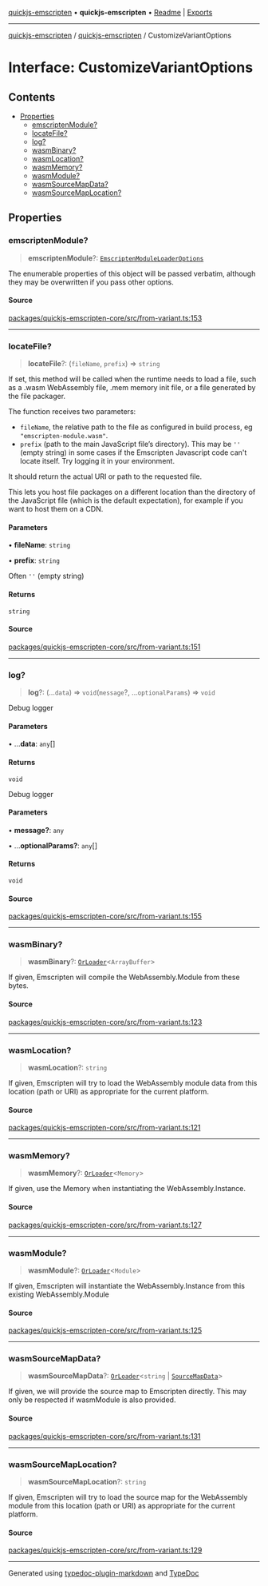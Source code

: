 [quickjs-emscripten](../../packages.md) • **quickjs-emscripten** • [Readme](../README.md) \| [Exports](../exports.md)

***

[quickjs-emscripten](../../packages.md) / [quickjs-emscripten](../exports.md) / CustomizeVariantOptions

# Interface: CustomizeVariantOptions

## Contents

- [Properties](CustomizeVariantOptions.md#properties)
  - [emscriptenModule?](CustomizeVariantOptions.md#emscriptenmodule)
  - [locateFile?](CustomizeVariantOptions.md#locatefile)
  - [log?](CustomizeVariantOptions.md#log)
  - [wasmBinary?](CustomizeVariantOptions.md#wasmbinary)
  - [wasmLocation?](CustomizeVariantOptions.md#wasmlocation)
  - [wasmMemory?](CustomizeVariantOptions.md#wasmmemory)
  - [wasmModule?](CustomizeVariantOptions.md#wasmmodule)
  - [wasmSourceMapData?](CustomizeVariantOptions.md#wasmsourcemapdata)
  - [wasmSourceMapLocation?](CustomizeVariantOptions.md#wasmsourcemaplocation)

## Properties

### emscriptenModule?

> **emscriptenModule**?: [`EmscriptenModuleLoaderOptions`](EmscriptenModuleLoaderOptions.md)

The enumerable properties of this object will be passed verbatim, although they may be overwritten if you pass other options.

#### Source

[packages/quickjs-emscripten-core/src/from-variant.ts:153](https://github.com/justjake/quickjs-emscripten/blob/main/packages/quickjs-emscripten-core/src/from-variant.ts#L153)

***

### locateFile?

> **locateFile**?: (`fileName`, `prefix`) => `string`

If set, this method will be called when the runtime needs to load a file,
such as a .wasm WebAssembly file, .mem memory init file, or a file
generated by the file packager.

The function receives two parameters:

- `fileName`, the relative path to the file as configured in build
process, eg `"emscripten-module.wasm"`.
- `prefix` (path to the main JavaScript file’s directory). This may be `''`
(empty string) in some cases if the Emscripten Javascript code can't locate
itself. Try logging it in your environment.

It should return the actual URI or path to the requested file.

This lets you host file packages on a different location than the directory
of the JavaScript file (which is the default expectation), for example if
you want to host them on a CDN.

#### Parameters

• **fileName**: `string`

• **prefix**: `string`

Often `''` (empty string)

#### Returns

`string`

#### Source

[packages/quickjs-emscripten-core/src/from-variant.ts:151](https://github.com/justjake/quickjs-emscripten/blob/main/packages/quickjs-emscripten-core/src/from-variant.ts#L151)

***

### log?

> **log**?: (...`data`) => `void`(`message`?, ...`optionalParams`) => `void`

Debug logger

#### Parameters

• ...**data**: `any`[]

#### Returns

`void`

Debug logger

#### Parameters

• **message?**: `any`

• ...**optionalParams?**: `any`[]

#### Returns

`void`

#### Source

[packages/quickjs-emscripten-core/src/from-variant.ts:155](https://github.com/justjake/quickjs-emscripten/blob/main/packages/quickjs-emscripten-core/src/from-variant.ts#L155)

***

### wasmBinary?

> **wasmBinary**?: [`OrLoader`](../exports.md#orloadert)\<`ArrayBuffer`\>

If given, Emscripten will compile the WebAssembly.Module from these bytes.

#### Source

[packages/quickjs-emscripten-core/src/from-variant.ts:123](https://github.com/justjake/quickjs-emscripten/blob/main/packages/quickjs-emscripten-core/src/from-variant.ts#L123)

***

### wasmLocation?

> **wasmLocation**?: `string`

If given, Emscripten will try to load the WebAssembly module data from this location (path or URI) as appropriate for the current platform.

#### Source

[packages/quickjs-emscripten-core/src/from-variant.ts:121](https://github.com/justjake/quickjs-emscripten/blob/main/packages/quickjs-emscripten-core/src/from-variant.ts#L121)

***

### wasmMemory?

> **wasmMemory**?: [`OrLoader`](../exports.md#orloadert)\<`Memory`\>

If given, use the Memory when instantiating the WebAssembly.Instance.

#### Source

[packages/quickjs-emscripten-core/src/from-variant.ts:127](https://github.com/justjake/quickjs-emscripten/blob/main/packages/quickjs-emscripten-core/src/from-variant.ts#L127)

***

### wasmModule?

> **wasmModule**?: [`OrLoader`](../exports.md#orloadert)\<`Module`\>

If given, Emscripten will instantiate the WebAssembly.Instance from this existing WebAssembly.Module

#### Source

[packages/quickjs-emscripten-core/src/from-variant.ts:125](https://github.com/justjake/quickjs-emscripten/blob/main/packages/quickjs-emscripten-core/src/from-variant.ts#L125)

***

### wasmSourceMapData?

> **wasmSourceMapData**?: [`OrLoader`](../exports.md#orloadert)\<`string` \| [`SourceMapData`](SourceMapData.md)\>

If given, we will provide the source map to Emscripten directly. This may only be respected if wasmModule is also provided.

#### Source

[packages/quickjs-emscripten-core/src/from-variant.ts:131](https://github.com/justjake/quickjs-emscripten/blob/main/packages/quickjs-emscripten-core/src/from-variant.ts#L131)

***

### wasmSourceMapLocation?

> **wasmSourceMapLocation**?: `string`

If given, Emscripten will try to load the source map for the WebAssembly module from this location (path or URI) as appropriate for the current platform.

#### Source

[packages/quickjs-emscripten-core/src/from-variant.ts:129](https://github.com/justjake/quickjs-emscripten/blob/main/packages/quickjs-emscripten-core/src/from-variant.ts#L129)

***

Generated using [typedoc-plugin-markdown](https://www.npmjs.com/package/typedoc-plugin-markdown) and [TypeDoc](https://typedoc.org/)
